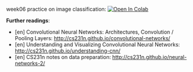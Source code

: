 week06 practice on image classification:
[![Open In Colab](https://colab.research.google.com/assets/colab-badge.svg)](https://colab.research.google.com/github/neychev/fall19_madmo_adv/blob/master/week06_CNNs/week06_cnn_seminar.ipynb)


__Further readings__:
* [en] Convolutional Neural Networks: Architectures, Convolution / Pooling Layers: http://cs231n.github.io/convolutional-networks/
* [en] Understanding and Visualizing Convolutional Neural Networks: http://cs231n.github.io/understanding-cnn/
* [en] CS231n notes on data preparation: http://cs231n.github.io/neural-networks-2/